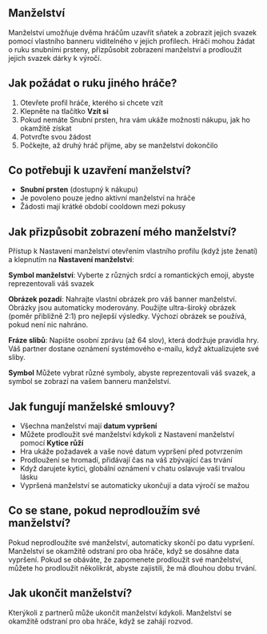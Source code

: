 ## Manželství

Manželství umožňuje dvěma hráčům uzavřít sňatek a zobrazit jejich svazek pomocí vlastního banneru viditelného v jejich profilech. Hráči mohou žádat o ruku snubními prsteny, přizpůsobit zobrazení manželství a prodloužit jejich svazek dárky k výročí.

## Jak požádat o ruku jiného hráče?

1. Otevřete profil hráče, kterého si chcete vzít
2. Klepněte na tlačítko **Vzít si**
3. Pokud nemáte Snubní prsten, hra vám ukáže možnosti nákupu, jak ho okamžitě získat
4. Potvrďte svou žádost
5. Počkejte, až druhý hráč přijme, aby se manželství dokončilo

## Co potřebuji k uzavření manželství?

- **Snubní prsten** (dostupný k nákupu)
- Je povoleno pouze jedno aktivní manželství na hráče
- Žádosti mají krátké období cooldown mezi pokusy

## Jak přizpůsobit zobrazení mého manželství?

Přístup k Nastavení manželství otevřením vlastního profilu (když jste ženatí) a klepnutím na **Nastavení manželství**:

**Symbol manželství**: Vyberte z různých srdcí a romantických emoji, abyste reprezentovali váš svazek

**Obrázek pozadí**: Nahrajte vlastní obrázek pro váš banner manželství. Obrázky jsou automaticky moderovány. Použijte ultra-široký obrázek (poměr přibližně 2:1) pro nejlepší výsledky. Výchozí obrázek se používá, pokud není nic nahráno.

**Fráze slibů**: Napište osobní zprávu (až 64 slov), která dodržuje pravidla hry. Váš partner dostane oznámení systémového e-mailu, když aktualizujete své sliby.

**Symbol** Můžete vybrat různé symboly, abyste reprezentovali váš svazek, a symbol se zobrazí na vašem banneru manželství.

## Jak fungují manželské smlouvy?

- Všechna manželství mají **datum vypršení**
- Můžete prodloužit své manželství kdykoli z Nastavení manželství pomocí **Kytice růží**
- Hra ukáže požadavek a vaše nové datum vypršení před potvrzením
- Prodloužení se hromadí, přidávají čas na váš zbývající čas trvání
- Když darujete kytici, globální oznámení v chatu oslavuje vaši trvalou lásku
- Vypršená manželství se automaticky ukončují a data výročí se mažou

## Co se stane, pokud neprodloužím své manželství?

Pokud neprodloužíte své manželství, automaticky skončí po datu vypršení. Manželství se okamžitě odstraní pro oba hráče, když se dosáhne data vypršení.
Pokud se obáváte, že zapomenete prodloužit své manželství, můžete ho prodloužit několikrát, abyste zajistili, že má dlouhou dobu trvání.

## Jak ukončit manželství?

Kterýkoli z partnerů může ukončit manželství kdykoli. Manželství se okamžitě odstraní pro oba hráče, když se zahájí rozvod.
